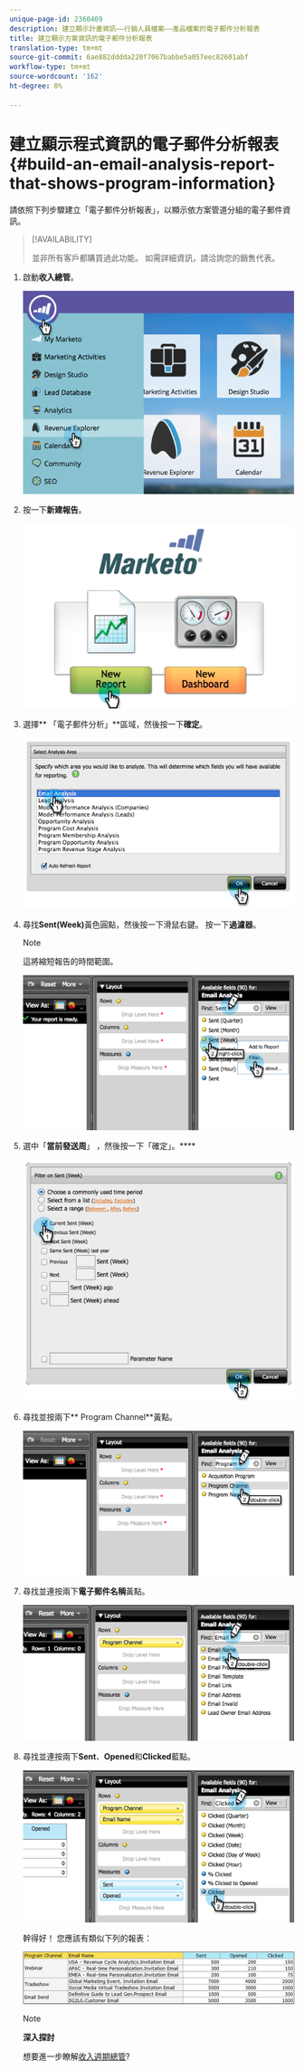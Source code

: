 ```yaml
---
unique-page-id: 2360409
description: 建立顯示計畫資訊——行銷人員檔案——產品檔案的電子郵件分析報表
title: 建立顯示方案資訊的電子郵件分析報表
translation-type: tm+mt
source-git-commit: 6ae882dddda220f7067babbe5a057eec82601abf
workflow-type: tm+mt
source-wordcount: '162'
ht-degree: 0%

---
```



# 建立顯示程式資訊的電子郵件分析報表{#build-an-email-analysis-report-that-shows-program-information}

請依照下列步驟建立「電子郵件分析報表」，以顯示依方案管道分組的電子郵件資訊。

>[!AVAILABILITY]
>
>
>並非所有客戶都購買過此功能。 如需詳細資訊，請洽詢您的銷售代表。

1. 啟動&#x200B;**收入總管**。

   ![](assets/image2014-9-17-19-3a42-3a26.png)

1. 按一下&#x200B;**新建報告**。

   ![](assets/image2014-9-17-19-3a42-3a32.png)

1. 選擇** 「電子郵件分析」**區域，然後按一下&#x200B;**確定**。

   ![](assets/image2014-9-17-19-3a43-3a20.png)

1. 尋找&#x200B;**Sent(Week)**&#x200B;黃色圓點，然後按一下滑鼠右鍵。 按一下&#x200B;**過濾器**。

   >[!NOTE]
   >
   >這將縮短報告的時間範圍。

   ![](assets/image2014-9-17-19-3a43-3a49.png)

1. 選中「**當前發送周**」 ，然後按一下「確定」。****

   ![](assets/image2014-9-17-19-3a43-3a59.png)

1. 尋找並按兩下** Program Channel**黃點。

   ![](assets/image2014-9-17-19-3a44-3a14.png)

1. 尋找並連按兩下&#x200B;**電子郵件名稱**&#x200B;黃點。

   ![](assets/image2014-9-17-19-3a44-3a34.png)

1. 尋找並連按兩下&#x200B;**Sent**、**Opened**&#x200B;和&#x200B;**Clicked**&#x200B;藍點。

   ![](assets/image2014-9-17-19-3a44-3a41.png)

   幹得好！ 您應該有類似下列的報表：

   ![](assets/image2014-9-17-19-3a45-3a1.png)

   >[!NOTE]
   >
   >**深入探討**
   >
   >
   >想要進一步瞭解[收入週期總管](https://docs.marketo.com/display/docs/revenue+cycle+analytics)?

